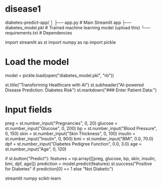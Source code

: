 # disease1
diabetes-predict-app/
│
├── app.py                   # Main Streamlit app
├── diabetes_model.pkl       # Trained machine learning model (upload this)
└── requirements.txt         # Dependencies

import streamlit as st
import numpy as np
import pickle

# Load the model
model = pickle.load(open("diabetes_model.pkl", "rb"))

st.title("Transforming Healthcare with AI")
st.subheader("AI-powered Disease Prediction: Diabetes Risk")
st.markdown("### Enter Patient Data:")

# Input fields
preg = st.number_input("Pregnancies", 0, 20)
glucose = st.number_input("Glucose", 0, 200)
bp = st.number_input("Blood Pressure", 0, 150)
skin = st.number_input("Skin Thickness", 0, 100)
insulin = st.number_input("Insulin", 0, 900)
bmi = st.number_input("BMI", 0.0, 70.0)
dpf = st.number_input("Diabetes Pedigree Function", 0.0, 3.0)
age = st.number_input("Age", 0, 120)

if st.button("Predict"):
    features = np.array([[preg, glucose, bp, skin, insulin, bmi, dpf, age]])
    prediction = model.predict(features)
    st.success("Positive for Diabetes" if prediction[0] == 1 else "Not Diabetic")

streamlit
numpy
scikit-learn

